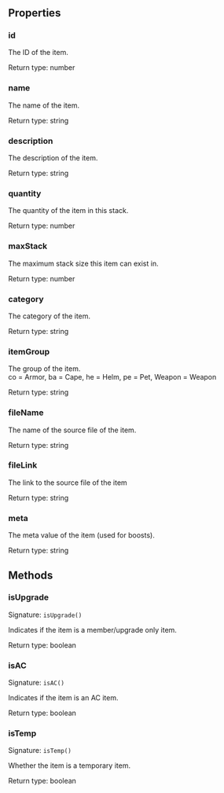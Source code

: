 # 



## Properties

### id
<p>The ID of the item.</p>


Return type: number

### name
<p>The name of the item.</p>


Return type: string

### description
<p>The description of the item.</p>


Return type: string

### quantity
<p>The quantity of the item in this stack.</p>


Return type: number

### maxStack
<p>The maximum stack size this item can exist in.</p>


Return type: number

### category
<p>The category of the item.</p>


Return type: string

### itemGroup
<p>The group of the item.<br />
co = Armor, ba = Cape, he = Helm, pe = Pet, Weapon = Weapon</p>


Return type: string

### fileName
<p>The name of the source file of the item.</p>


Return type: string

### fileLink
<p>The link to the source file of the item</p>


Return type: string

### meta
<p>The meta value of the item (used for boosts).</p>


Return type: string

## Methods

### isUpgrade
Signature: `isUpgrade()`

Indicates if the item is a member/upgrade only item.


Return type: boolean

### isAC
Signature: `isAC()`

Indicates if the item is an AC item.


Return type: boolean

### isTemp
Signature: `isTemp()`

Whether the item is a temporary item.


Return type: boolean